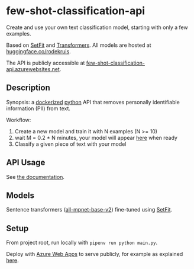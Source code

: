 # few-shot-classification-api
Create and use your own text classification model, starting with only a few examples.

Based on [SetFit](https://arxiv.org/abs/2209.11055) and [Transformers](https://huggingface.co/docs/transformers/index).
All models are hosted at [huggingface.co/rodekruis](https://huggingface.co/rodekruis).

The API is publicly accessible at [few-shot-classification-api.azurewebsites.net](https://few-shot-classification-api.azurewebsites.net/docs).

## Description

Synopsis: a [dockerized](https://www.docker.com/) [python](https://www.python.org/) API that removes personally identifiable information (PII) from text.

Workflow: 

1. Create a new model and train it with N examples (N >= 10)
2. wait M = 0.2 * N minutes, your model will appear [here](https://huggingface.co/rodekruis) when ready
3. Classify a given piece of text with your model

## API Usage

See [the documentation](https://few-shot-classification-api.readthedocs.io/).

## Models

Sentence transformers ([all-mpnet-base-v2](https://huggingface.co/sentence-transformers/all-mpnet-base-v2)) fine-tuned using [SetFit](https://arxiv.org/abs/2209.11055).

## Setup

From project root, run locally with `pipenv run python main.py`.

Deploy with [Azure Web Apps](https://azure.microsoft.com/en-us/services/app-service/web/) to serve publicly, for example as explained [here](https://medium.com/nerd-for-tech/deploying-a-simple-fastapi-in-azure-79c59c430064).
